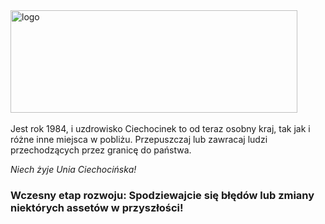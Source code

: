<img width="459" height="164" alt="logo" src="https://github.com/user-attachments/assets/b40c7043-0c88-4b0f-9458-d7474039ca42" />
<br><br>
Jest rok 1984, i uzdrowisko Ciechocinek to od teraz osobny kraj, tak jak i różne inne miejsca w pobliżu.
Przepuszczaj lub zawracaj ludzi przechodzących przez granicę do państwa.

*Niech żyje Unia Ciechocińska!*

### Wczesny etap rozwoju: Spodziewajcie się błędów lub zmiany niektórych assetów w przyszłości!
